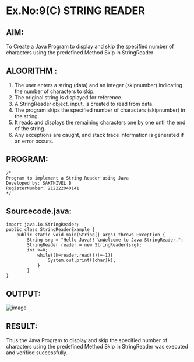 # Ex.No:9(C)             STRING READER
## AIM:
 To Create a Java Program to display and skip the specified number of characters using the predefined Method Skip in StringReader


## ALGORITHM :
1.  The user enters a string (data) and an integer (skipnumber) indicating the number of characters to skip.
2.	The original string is displayed for reference.
3.	A StringReader object, input, is created to read from data.
4.	The program skips the specified number of characters (skipnumber) in the string.
5.	It reads and displays the remaining characters one by one until the end of the string.
6.	Any exceptions are caught, and stack trace information is generated if an error occurs.


## PROGRAM:
 ```
/*
Program to implement a String Reader using Java
Developed by: SAKTHIVEL B
RegisterNumber: 212222040141
*/
```

## Sourcecode.java:

```
import java.io.StringReader;  
public class StringReaderExample {  
    public static void main(String[] args) throws Exception {  
        String srg = "Hello Java!! \nWelcome to Java StringReader.";  
        StringReader reader = new StringReader(srg);  
        int k=0;  
            while((k=reader.read())!=-1){  
                System.out.print((char)k);  
            }  
        }  
}
```





## OUTPUT:

![image](https://github.com/user-attachments/assets/8d5f5bb6-2953-4dd1-b971-aab94c001b83)


## RESULT:
Thus the Java Program to display and skip the specified number of characters using the predefined Method Skip in StringReader was executed and verified successfully.











